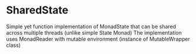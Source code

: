 # SharedState

Simple yet function implementation of MonadState that can be shared across multiple threads (unlike simple State Monad)
The implementation uses MonadReader with mutable environment (instance of MutableWrapper class)  
